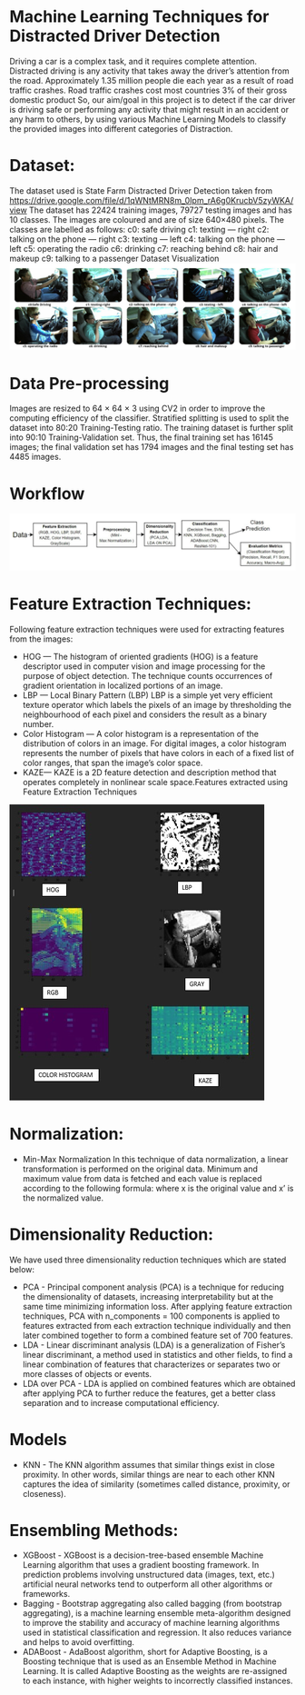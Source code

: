 # Machine Learning Techniques for Distracted Driver Detection
Driving a car is a complex task, and it requires complete attention. Distracted driving is any activity that takes away the driver’s attention from the road. Approximately 1.35 million people die each year as a result of road traffic crashes.
Road traffic crashes cost most countries 3% of their gross domestic product So, our aim/goal in this project is to detect if the car driver is driving safe or performing any activity that might result in an accident or any harm to others, by using various Machine Learning Models to classify the provided images into different categories of Distraction.
# Dataset:
The dataset used is State Farm Distracted Driver Detection taken from https://drive.google.com/file/d/1qWNtMRN8m_0Ipm_rA6g0KrucbV5zyWKA/view
The dataset has 22424 training images, 79727 testing images and has 10 classes. The images are coloured and are of size 640×480 pixels. The classes are labelled as follows:
c0: safe driving
c1: texting — right
c2: talking on the phone — right
c3: texting — left
c4: talking on the phone — left
c5: operating the radio
c6: drinking
c7: reaching behind
c8: hair and makeup
c9: talking to a passenger
Dataset Visualization
<img src="./imgs/img1.jpeg">
# Data Pre-processing
Images are resized to 64 × 64 × 3 using CV2 in order to improve the computing efficiency of the classifier.
Stratified splitting is used to split the dataset into 80:20 Training-Testing ratio. The training dataset is further split into 90:10 Training-Validation set.
Thus, the final training set has 16145 images; the final validation set has 1794 images and the final testing set has 4485 images.
# Workflow
<img src="./imgs/img2.jpeg">

# Feature Extraction Techniques:

Following feature extraction techniques were used for extracting features from the images:
* HOG — The histogram of oriented gradients
(HOG) is a feature descriptor used in computer vision and image processing for the purpose of object detection. The technique counts occurrences of gradient orientation in localized portions of an image.
* LBP — Local Binary Pattern (LBP)
LBP is a simple yet very efficient texture operator which labels the pixels of an image by thresholding the neighbourhood of each pixel and considers the result as a binary number.
* Color Histogram — 
A color histogram is a representation of the distribution of colors in an image. For digital images, a color histogram represents the number of pixels that have colors in each of a fixed list of color ranges, that span the image’s color space.
* KAZE— 
KAZE is a 2D feature detection and description method that operates completely in nonlinear scale space.Features extracted using Feature Extraction Techniques
<img src="./imgs/img3.jpeg">

# Normalization: 
* Min-Max Normalization
In this technique of data normalization, a linear transformation is performed on the original data. Minimum and maximum value from data is fetched and each value is replaced according to the following formula:
where x is the original value and x’ is the normalized value.

# Dimensionality Reduction:

We have used three dimensionality reduction techniques which are stated below:
* PCA -
Principal component analysis (PCA) is a technique for reducing the dimensionality of datasets, increasing interpretability but at the same time minimizing information loss.
After applying feature extraction techniques, PCA with n_components = 100 components is applied to features extracted from each extraction technique individually and then later combined together to form a combined feature set of 700 features.
* LDA -
Linear discriminant analysis (LDA) is a generalization of Fisher’s linear discriminant, a method used in statistics and other fields, to find a linear combination of features that characterizes or separates two or more classes of objects or events.
* LDA over PCA -
LDA is applied on combined features which are obtained after applying PCA to further reduce the features, get a better class separation and to increase computational efficiency.
 # Models
 * KNN -
 The KNN algorithm assumes that similar things exist in close proximity. In other words, similar things are near to each other KNN captures the idea of similarity (sometimes     called distance, proximity, or closeness).
 
# Ensembling Methods:
* XGBoost -
XGBoost is a decision-tree-based ensemble Machine Learning algorithm that uses a gradient boosting framework. In prediction problems involving unstructured data (images, text, etc.) artificial neural networks tend to outperform all other algorithms or frameworks.
* Bagging -
Bootstrap aggregating also called bagging (from bootstrap aggregating), is a machine learning ensemble meta-algorithm designed to improve the stability and accuracy of machine learning algorithms used in statistical classification and regression. It also reduces variance and helps to avoid overfitting.
* ADABoost -
AdaBoost algorithm, short for Adaptive Boosting, is a Boosting technique that is used as an Ensemble Method in Machine Learning. It is called Adaptive Boosting as the weights are re-assigned to each instance, with higher weights to incorrectly classified instances.
